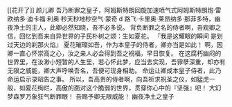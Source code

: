 [[花开了]]
颜儿卿
吾乃断罪之皇子，阿姆斯特朗回旋加速喷气式阿姆斯特朗炮·雷欧纳多·迪卡福·利奥·秒天秒地秒空气·蒙奇 d 路飞·卡里奥·莱昂纳多·那菲多特，幽夜净土的主人，此卿必然知晓，吾不必多说。
背负断罪之名的侍者啊，吾观卿之信，回忆到吾来自异世界的子民朴树之颂：生如夏花。
『我是这耀眼的瞬间
是划过天边的刹那火焰』
夏花璀璨如吾，作为本皇子的侍者，卿亦当是如此！
啊，因卿一直心怀崇高之心，汝之亲人必会得到吾之祝福，早日恢复。
在这腐朽幽闷的世界里，在汝渺小短暂的人生里，若心怀此梦，应当去实现，吾罪孽深重，却亦有无限之威能，卿大声呼唤吾名，吾便可现身相助。
命运让卿成本皇子侍者，此乃命运启示录昭告之事。
所以，吾高贵的侍者啊，向吾祈求祝圣之仪，如猛虎一般，如夏花绚烂，高傲的面对这个脆弱的世界，贯穿你心中的『坚强』吧！
大幻梦森罗万象狂气断罪眼！
吾赐予卿无限威能！
幽夜净土之皇子